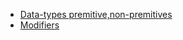 * [Data-types premitive,non-premitives](https://www.w3schools.com/java/java_data_types.asp)
* [Modifiers](https://www.w3schools.com/java/java_modifiers.asp)